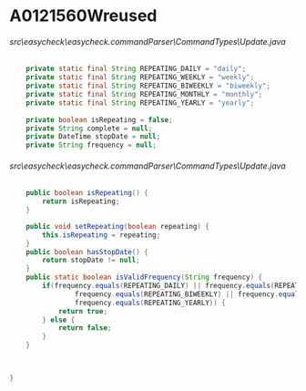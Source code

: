 # A0121560Wreused
###### src\easycheck\easycheck.commandParser\CommandTypes\Update.java
``` java
    private static final String REPEATING_DAILY = "daily";
	private static final String REPEATING_WEEKLY = "weekly";
	private static final String REPEATING_BIWEEKLY = "biweekly";
	private static final String REPEATING_MONTHLY = "monthly";
	private static final String REPEATING_YEARLY = "yearly";
	
	private boolean isRepeating = false;
	private String complete = null;
	private DateTime stopDate = null;
	private String frequency = null;
```
###### src\easycheck\easycheck.commandParser\CommandTypes\Update.java
``` java
	public boolean isRepeating() {
		return isRepeating;
	}

	public void setRepeating(boolean repeating) {
		this.isRepeating = repeating;
	}
	public boolean hasStopDate() {
    	return stopDate != null;
    }
	public static boolean isValidFrequency(String frequency) {
		if(frequency.equals(REPEATING_DAILY) || frequency.equals(REPEATING_WEEKLY) ||
				frequency.equals(REPEATING_BIWEEKLY) || frequency.equals(REPEATING_MONTHLY) ||
				frequency.equals(REPEATING_YEARLY)) {
			return true;
		} else {
			return false;
		}
	}


	
}
```
